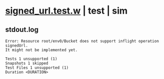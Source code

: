 # [signed_url.test.w](../../../../../../tests/sdk_tests/bucket/signed_url.test.w) | test | sim

## stdout.log
```log
Error: Resource root/env0/Bucket does not support inflight operation signedUrl.
It might not be implemented yet.

Tests 1 unsupported (1)
Snapshots 1 skipped
Test Files 1 unsupported (1)
Duration <DURATION>
```

